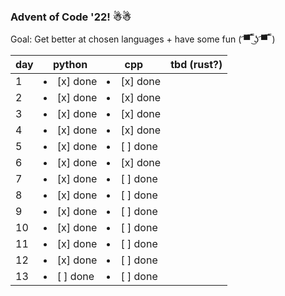 ### Advent of Code '22! ☃☃
Goal: Get better at chosen languages + have some fun ( ͡▀̿ ̿ ͜ʖ ͡▀̿ ̿ )

| day | python | cpp | tbd (rust?) |
| --- | ------ | --- | --- |
| 1  | <li>[x] done</li> | <li>[x] done</li> |  | 
| 2  | <li>[x] done</li> | <li>[x] done</li> |  | 
| 3  | <li>[x] done</li> | <li>[x] done</li> |  | 
| 4  | <li>[x] done</li> | <li>[x] done</li> |  | 
| 5  | <li>[x] done</li> | <li>[ ] done</li> |  |
| 6  | <li>[x] done</li> | <li>[x] done</li> |  |
| 7  | <li>[x] done</li> | <li>[ ] done</li> |  |
| 8  | <li>[x] done</li> | <li>[ ] done</li> |  |
| 9  | <li>[x] done</li> | <li>[ ] done</li> |  |
| 10 | <li>[x] done</li> | <li>[ ] done</li> |  |
| 11 | <li>[x] done</li> | <li>[ ] done</li> |  |
| 12 | <li>[x] done</li> | <li>[ ] done</li> |  |
| 13 | <li>[ ] done</li> | <li>[ ] done</li> |  |
